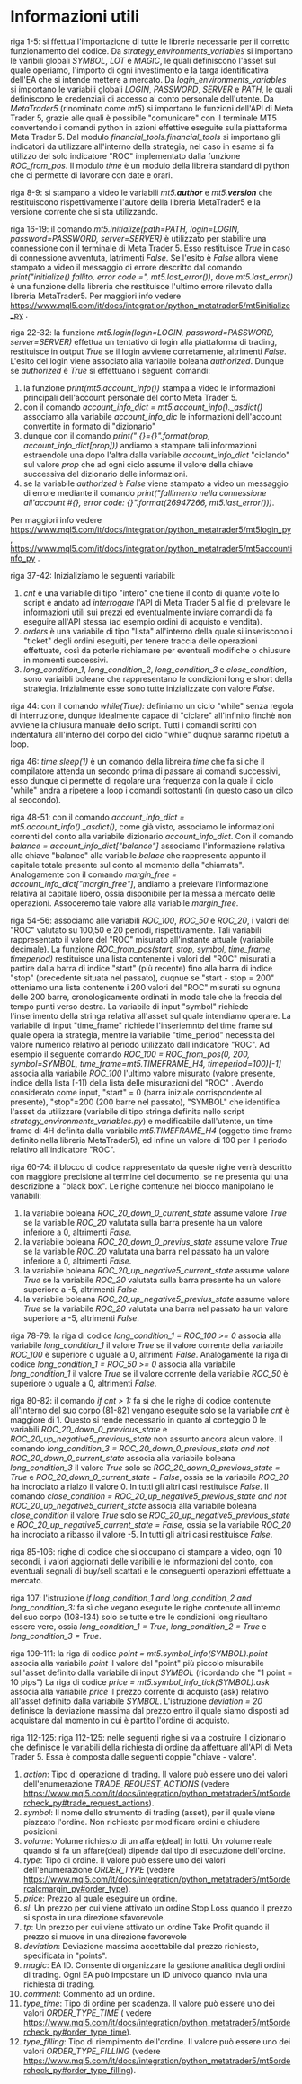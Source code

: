 # Informazioni utili

riga 1-5: si ffettua l'importazione di tutte le librerie necessarie per il corretto funzionamento del codice. 
Da *strategy_environments_variables* si importano le varibili globali *SYMBOL*, *LOT* e *MAGIC*, le quali definiscono 
l'asset sul quale operiamo, l'importo di ogni investimento e la targa identificativa dell'EA che si intende mettere a mercato.
Da *login_environments_variables* si importano le variabili globali *LOGIN*, *PASSWORD*, *SERVER* e *PATH*, le quali definiscono le credenziali 
di accesso al conto personale dell'utente. Da *MetaTrader5* (rinominato come *mt5*) si importano le funzioni dell'API di Meta Trader 5, grazie alle quali è possibile "comunicare" con il terminale
MT5 convertendo i comandi python in azioni effettive eseguite sulla piattaforma Meta Trader 5. Dal modulo *financial_tools.financial_tools* si importano gli indicatori da utilizzare all'interno della strategia,
nel caso in esame si fa utilizzo del solo indicatore "ROC" implementato dalla funzione *ROC_from_pos*.
Il modulo *time* è un modulo della libreira standard di python che ci permette di lavorare con date e orari.

riga 8-9: si stampano a video le variabili *mt5.__author__* e *mt5.__version__* che restituiscono rispettivamente l'autore della libreria MetaTrader5 e la versione corrente che si sta utilizzando.

riga 16-19: il comando *mt5.initialize(path=PATH, login=LOGIN, password=PASSWORD, server=SERVER)* è utilizzato per stabilire una connessione con il terminale di Meta Trader 5. Esso restituisce *True* in caso di connessione avventuta, latrimenti *False*.
Se l'esito è *False* allora viene stampato a video il messaggio di errore descritto dal comando *print("initialize() fallito, error code =", mt5.last_error())*, dove *mt5.last_error()* è una funzione della libreria che restituisce l'ultimo errore rilevato dalla 
libreria MetaTrader5. Per maggiori info vedere https://www.mql5.com/it/docs/integration/python_metatrader5/mt5initialize_py .

riga 22-32: la funzione *mt5.login(login=LOGIN, password=PASSWORD, server=SERVER)* effettua un tentativo di login alla piattaforma di trading, restituisce in output *True*  se il login avviene corretamente, altrimenti *False*. L'esito del login viene associato alla variabile boleana *authorized*.
Dunque se *authorized* è *True* si effettuano i seguenti comandi:
1) la funzione *print(mt5.account_info())* stampa a video le informazioni principali dell'account personale del conto Meta Trader 5.
2) con il comando *account_info_dict = mt5.account_info()._asdict()* associamo alla variabile *account_info_dic* le informazioni dell'account convertite in formato di "dizionario"
3) dunque con il comando *print("  {}={}".format(prop, account_info_dict[prop]))* andiamo a stampare tali informazioni estraendole una dopo l'altra dalla variabile *account_info_dict* "ciclando" sul valore *prop* che ad ogni ciclo assume il valore della chiave successiva del dizionario delle informazioni.
4) se la variabile *authorized* è *False* viene stampato a video un messaggio di errore mediante il comando *print("fallimento nella connessione all'account #{}, error code: {}".format(26947266, mt5.last_error()))*.

Per maggiori info vedere https://www.mql5.com/it/docs/integration/python_metatrader5/mt5login_py , https://www.mql5.com/it/docs/integration/python_metatrader5/mt5accountinfo_py .

riga 37-42: Inizializiamo le seguenti variabili:
1) *cnt* è una variabile di tipo "intero" che tiene il conto di quante volte lo script è andato ad *interrogare* l'API di Meta Trader 5 al fie di prelevare le informazioni utili sui prezzi ed eventualmente inviare comandi da fa eseguire all'API stessa (ad esempio ordini di acquisto e vendita). 
2) *orders* è una variabile di tipo "lista" all'interno della quale si inseriscono i "ticket" degli ordini eseguiti, per tenere traccia delle operazioni effettuate, così da poterle richiamare per eventuali modifiche o chiusure in momenti successivi.
3) *long_condition_1*, *long_condition_2*, *long_condition_3* e *close_condition*, sono variaibli boleane che rappresentano le condizioni long e short della strategia. Inizialmente esse sono tutte inizializzate con valore *False*.

riga 44: con il comando *while(True):* definiamo un ciclo "while" senza regola di interruzione, dunque idealmente capace di "ciclare" all'infinito finchè non avviene la chiusura manuale dello script. Tutti i comandi scritti con indentatura all'interno del corpo del ciclo "while" duqnue saranno ripetuti a loop.

riga 46: *time.sleep(1)* è un comando della libreira *time* che fa si che il compilatore attenda un secondo prima di passare ai comandi successivi, esso dunque ci permette di regolare una frequenza con la quale il ciclo "while" andrà a ripetere a loop i comandi sottostanti (in questo caso un cilco al seocondo).

riga 48-51: con il comando *account_info_dict = mt5.account_info()._asdict()*, come già visto, associamo le informazioni correnti del conto alla variabile dizionario *account_info_dict*. Con il comando *balance = account_info_dict["balance"]* associamo l'informazione relativa alla chiave "balance" alla variabile *balace*
che rappresenta appunto il capitale totale presente sul conto al momento della "chiamata". Analogamente con il comando *margin_free = account_info_dict["margin_free"]*, andiamo a prelevare l'informazione relativa al capitale libero, ossia disponibile per la messa a mercato delle operazioni. Assoceremo tale valore alla variabile *margin_free*.

riga 54-56: associamo alle variabili *ROC_100*, *ROC_50* e *ROC_20*, i valori del "ROC" valutato su 100,50 e 20 periodi, rispettivamente.
Tali variabili rappresentato il valore del "ROC" misurato all'instante attuale (variabile decimale). 
La funzione *ROC_from_pos(start, stop, symbol, time_frame, timeperiod)* restituisce una lista contenente i valori del "ROC" misurati a partire dalla barra di indice "start" (più recente) fino alla barra di indice "stop" (precedente situata nel passato), duqnue se "start - stop = 200" otteniamo una lista contenente i 200 valori del "ROC" 
misurati su ognuna delle 200 barre, cronologicamente ordinati in modo tale che la freccia del tempo punti verso destra.
La variabile di input "symbol" richiede l'inserimento della stringa relativa all'asset sul quale intendiamo operare.
La variabile di input "time_frame" richiede l'inseriemnto del time frame sul quale opera la strategia, mentre la variabile "time_period" necessita del valore numerico relativo al periodo utilizzato dall'indicatore "ROC".
Ad esempio il seguente comando *ROC_100 = ROC_from_pos(0, 200, symbol=SYMBOL, time_frame=mt5.TIMEFRAME_H4, timeperiod=100)[-1]* associa alla variabile *ROC_100* l'ultimo valore misurato (valore presente, indice della lista [-1]) della lista delle misurazioni del "ROC" . Avendo considerato come input, "start" = 0 (barra iniziale corrispondente al presente),
"stop"=200 (200 barre nel passato), "SYMBOL" che identifica l'asset da utilizzare (variabile di tipo stringa definita nello script *strategy_environments_variables.py*) e modificabile dall'utente, un time frame di 4H definita dalla variabile *mt5.TIMEFRAME_H4* (oggetto time frame definito nella libreria MetaTrader5), ed infine un valore di 100 per il periodo relativo all'indicatore "ROC". 

riga 60-74: il blocco di codice rappresentato da queste righe verrà descritto con maggiore precisione al termine del documento, se ne presenta qui una descrizione a "black box". Le righe contenute nel blocco manipolano le variabili:
1) la variabile boleana *ROC_20_down_0_current_state* assume valore *True* se la variabile *ROC_20* valutata sulla barra presente ha un valore inferiore a 0, altrimenti *False*.
2) la variabile boleana *ROC_20_down_0_previus_state* assume valore *True* se la variabile *ROC_20* valutata una barra nel passato ha un valore inferiore a 0, altrimenti *False*.
3) la variabile boleana *ROC_20_up_negative5_current_state* assume valore *True* se la variabile *ROC_20* valutata sulla barra presente ha un valore superiore a -5, altrimenti *False*.
4) la variabile boleana *ROC_20_up_negative5_previus_state* assume valore *True* se la variabile *ROC_20* valutata una barra nel passato ha un valore superiore a -5, altrimenti *False*.

riga 78-79: la riga di codice *long_condition_1 = ROC_100 >= 0* associa alla variabile *long_condition_1* il valore *True* se il valore corrente della variabile *ROC_100* è superiore o uguale a 0, altrimenti *False*.
Analogamente la riga di codice *long_condition_1 = ROC_50 >= 0* associa alla variabile *long_condition_1* il valore *True* se il valore corrente della variabile *ROC_50* è superiore o uguale a 0, altrimenti *False*.

riga 80-82: il comando *if cnt > 1:* fa sì che le righe di codice contenute all'interno del suo corpo (81-82) vengano eseguite solo se la variabile *cnt* è maggiore di 1. Questo si rende necessario in quanto al conteggio 0 le variabili *ROC_20_down_0_previous_state* e *ROC_20_up_negative5_previous_state* non assunto ancora alcun valore.
Il comando *long_condition_3 = ROC_20_down_0_previous_state and not ROC_20_down_0_current_state* associa alla variabile boleana *long_condition_3* il valore *True* solo se *ROC_20_down_0_previous_state = True* e *ROC_20_down_0_current_state = False*, ossia se la variabile *ROC_20* ha incrociato a rialzo il valore 0. In tutti gli altri casi restituisce *False*.
Il comando *close_condition = ROC_20_up_negative5_previous_state and not ROC_20_up_negative5_current_state* associa alla variabile boleana *close_condition* il valore *True* solo se *ROC_20_up_negative5_previous_state* e *ROC_20_up_negative5_current_state = False*, ossia se la variabile *ROC_20* ha incrociato a ribasso il valore -5. In tutti gli altri casi restituisce *False*.

riga 85-106: righe di codice che si occupano di stampare a video, ogni 10 secondi, i valori aggiornati delle varibili e le informazioni del conto, con eventuali segnali di buy/sell scattati e le conseguenti operazioni effettuate a mercato.

riga 107: l'istruzione *if long_condition_1 and long_condition_2 and long_condition_3:* fa sì che vegano eseguite le righe contenute all'interno del suo corpo (108-134) solo se tutte e tre le condizioni long risultano essere vere, ossia *long_condition_1 = True*, *long_condition_2 = True* e *long_condition_3 = True*.

riga 109-111: la riga di codice *point = mt5.symbol_info(SYMBOL).point* associa alla variabile *point* il valore del "point" più piccolo misurabile sull'asset definito dalla variabile di input *SYMBOL* (ricordando che "1 point = 10 pips")
La riga di codice *price = mt5.symbol_info_tick(SYMBOL).ask* associa alla variabile *price* il prezzo corrente di acquisto (ask) relativo all'asset definito dalla variabile *SYMBOL*.
L'istruzione *deviation = 20* definisce la deviazione massima dal prezzo entro il quale siamo disposti ad acquistare dal momento in cui è partito l'ordine di acquisto.

riga 112-125: riga 112-125: nelle seguenti righe si va a costruire il dizionario che definisce le variabili della richiesta di ordine da affettuare all'API di Meta Trader 5. Essa è composta dalle seguenti coppie "chiave - valore".
1) *action*: Tipo di operazione di trading. Il valore può essere uno dei valori dell'enumerazione *TRADE_REQUEST_ACTIONS* (vedere https://www.mql5.com/it/docs/integration/python_metatrader5/mt5ordercheck_py#trade_request_actions).
2) *symbol*: Il nome dello strumento di trading (asset), per il quale viene piazzato l'ordine. Non richiesto per modificare ordini e chiudere posizioni.
3) *volume*: Volume richiesto di un affare(deal) in lotti. Un volume reale quando si fa un affare(deal) dipende dal tipo di esecuzione dell'ordine.
4) *type*: Tipo di ordine. Il valore può essere uno dei valori dell'enumerazione *ORDER_TYPE* (vedere https://www.mql5.com/it/docs/integration/python_metatrader5/mt5ordercalcmargin_py#order_type).
5) *price*: Prezzo al quale eseguire un ordine.
6) *sl*: Un prezzo per cui viene attivato un ordine Stop Loss quando il prezzo si sposta in una direzione sfavorevole.
7) *tp*: Un prezzo per cui viene attivato un ordine Take Profit quando il prezzo si muove in una direzione favorevole
8) *deviation*: Deviazione massima accettabile dal prezzo richiesto, specificata in "points".
9) *magic*: EA ID. Consente di organizzare la gestione analitica degli ordini di trading. Ogni EA può impostare un ID univoco quando invia una richiesta di trading.
10) *comment*: Commento ad un ordine.
11) *type_time*: Tipo di ordine per scadenza. Il valore può essere uno dei valori *ORDER_TYPE_TIME* ( vedere https://www.mql5.com/it/docs/integration/python_metatrader5/mt5ordercheck_py#order_type_time).
12) *type_filling*: Tipo di riempimento dell'ordine. Il valore può essere uno dei valori *ORDER_TYPE_FILLING* (vedere https://www.mql5.com/it/docs/integration/python_metatrader5/mt5ordercheck_py#order_type_filling).

